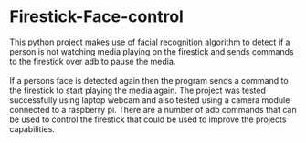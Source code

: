 # Firestick-Face-control
This python project makes use of facial recognition algorithm to detect if a person is not watching media playing on the firestick and sends commands to the firestick over adb to pause the media. 
<br/>
<br/>
If a persons face is detected again then the program sends a command to the firestick to start playing the media again. The project was tested successfully using laptop webcam and also tested using a camera module connected to a raspberry pi. There are a number of adb commands that can be used to control the firestick that could be used to improve the projects capabilities.
